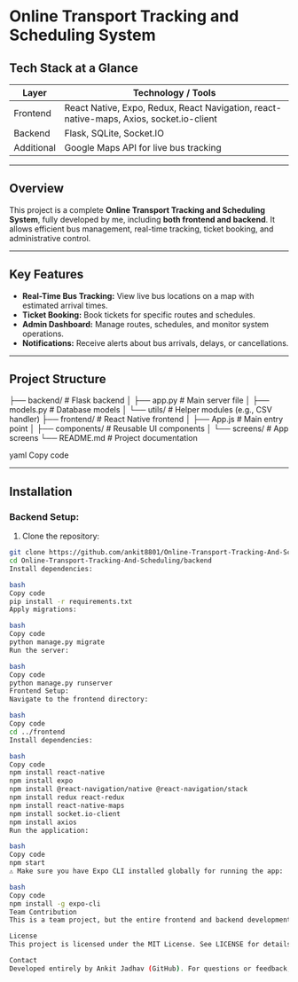 # Online Transport Tracking and Scheduling System

## Tech Stack at a Glance

| Layer       | Technology / Tools                     |
|------------|----------------------------------------|
| Frontend    | React Native, Expo, Redux, React Navigation, react-native-maps, Axios, socket.io-client |
| Backend     | Flask, SQLite, Socket.IO               |
| Additional  | Google Maps API for live bus tracking  |

---

## Overview

This project is a complete **Online Transport Tracking and Scheduling System**, fully developed by me, including **both frontend and backend**. It allows efficient bus management, real-time tracking, ticket booking, and administrative control.

---

## Key Features

- **Real-Time Bus Tracking:** View live bus locations on a map with estimated arrival times.  
- **Ticket Booking:** Book tickets for specific routes and schedules.  
- **Admin Dashboard:** Manage routes, schedules, and monitor system operations.  
- **Notifications:** Receive alerts about bus arrivals, delays, or cancellations.  

---

## Project Structure

├── backend/ # Flask backend
│ ├── app.py # Main server file
│ ├── models.py # Database models
│ └── utils/ # Helper modules (e.g., CSV handler)
├── frontend/ # React Native frontend
│ ├── App.js # Main entry point
│ ├── components/ # Reusable UI components
│ └── screens/ # App screens
└── README.md # Project documentation

yaml
Copy code

---

## Installation

### Backend Setup:

1. Clone the repository:
```bash
git clone https://github.com/ankit8801/Online-Transport-Tracking-And-Scheduling.git
cd Online-Transport-Tracking-And-Scheduling/backend
Install dependencies:

bash
Copy code
pip install -r requirements.txt
Apply migrations:

bash
Copy code
python manage.py migrate
Run the server:

bash
Copy code
python manage.py runserver
Frontend Setup:
Navigate to the frontend directory:

bash
Copy code
cd ../frontend
Install dependencies:

bash
Copy code
npm install react-native
npm install expo
npm install @react-navigation/native @react-navigation/stack
npm install redux react-redux
npm install react-native-maps
npm install socket.io-client
npm install axios
Run the application:

bash
Copy code
npm start
⚠️ Make sure you have Expo CLI installed globally for running the app:

bash
Copy code
npm install -g expo-cli
Team Contribution
This is a team project, but the entire frontend and backend development — including all core features, APIs, UI, and real-time tracking — was implemented entirely by me (Ankit Jadhav). Other team members contributed in areas such as conceptualization, testing, and documentation.

License
This project is licensed under the MIT License. See LICENSE for details.

Contact
Developed entirely by Ankit Jadhav (GitHub). For questions or feedback, feel free to open an issue or contact me directly.